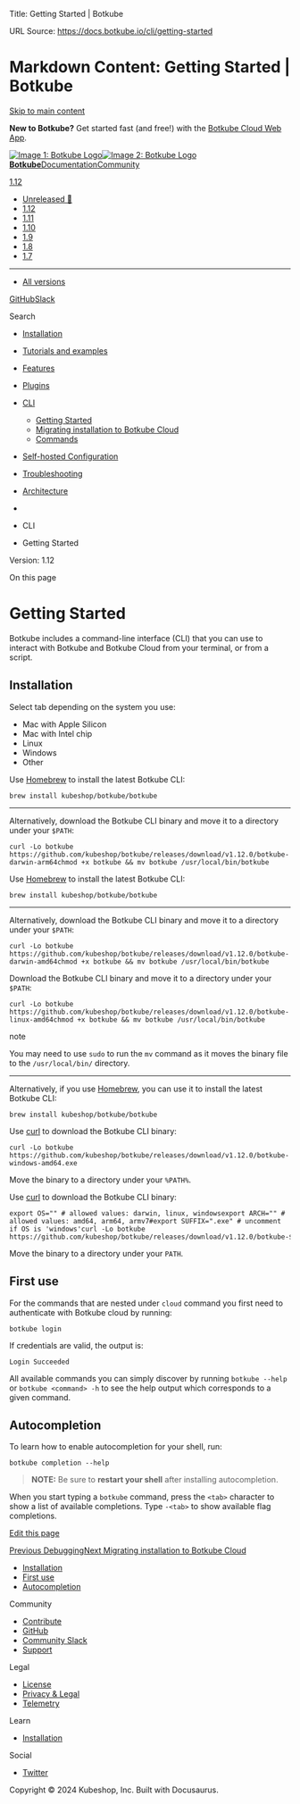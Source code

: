 Title: Getting Started | Botkube

URL Source: https://docs.botkube.io/cli/getting-started

Markdown Content:
Getting Started | Botkube
===============
       

[Skip to main content](https://docs.botkube.io/cli/getting-started#__docusaurus_skipToContent_fallback)

**New to Botkube?** Get started fast (and free!) with the [Botkube Cloud Web App](https://app.botkube.io/).

[![Image 1: Botkube Logo](https://docs.botkube.io/images/botkube-black.svg)![Image 2: Botkube Logo](https://docs.botkube.io/images/botkube-white.svg) **Botkube**](https://docs.botkube.io/)[Documentation](https://docs.botkube.io/)[Community](https://docs.botkube.io/community/contribute/)

[1.12](https://docs.botkube.io/)

*   [Unreleased 🚧](https://docs.botkube.io/next/cli/getting-started)
*   [1.12](https://docs.botkube.io/cli/getting-started)
*   [1.11](https://docs.botkube.io/1.11/cli/getting-started)
*   [1.10](https://docs.botkube.io/1.10/cli/getting-started)
*   [1.9](https://docs.botkube.io/1.9/cli/getting-started)
*   [1.8](https://docs.botkube.io/1.8/cli/getting-started)
*   [1.7](https://docs.botkube.io/1.7/cli/getting-started)
*   * * *
    
*   [All versions](https://docs.botkube.io/versions)

[GitHub](https://github.com/kubeshop/botkube)[Slack](https://join.botkube.io/)

Search

*   [Installation](https://docs.botkube.io/)
    
*   [Tutorials and examples](https://docs.botkube.io/examples-and-tutorials/)
    
*   [Features](https://docs.botkube.io/features/event-notifications)
    
*   [Plugins](https://docs.botkube.io/plugins/)
    
*   [CLI](https://docs.botkube.io/cli/getting-started)
    
    *   [Getting Started](https://docs.botkube.io/cli/getting-started)
    *   [Migrating installation to Botkube Cloud](https://docs.botkube.io/cli/migrating-installation-to-botkube-cloud)
    *   [Commands](https://docs.botkube.io/cli/commands/botkube)
        
*   [Self-hosted Configuration](https://docs.botkube.io/self-hosted-configuration/)
    
*   [Troubleshooting](https://docs.botkube.io/troubleshooting/common-problems)
    
*   [Architecture](https://docs.botkube.io/architecture/)
    

*   [](https://docs.botkube.io/)
*   CLI
*   Getting Started

Version: 1.12

On this page

Getting Started
===============

Botkube includes a command-line interface (CLI) that you can use to interact with Botkube and Botkube Cloud from your terminal, or from a script.

Installation[​](https://docs.botkube.io/cli/getting-started#installation "Direct link to Installation")
-------------------------------------------------------------------------------------------------------

Select tab depending on the system you use:

*   Mac with Apple Silicon
*   Mac with Intel chip
*   Linux
*   Windows
*   Other

Use [Homebrew](https://brew.sh/) to install the latest Botkube CLI:

```
brew install kubeshop/botkube/botkube
```

* * *

Alternatively, download the Botkube CLI binary and move it to a directory under your `$PATH`:

```
curl -Lo botkube https://github.com/kubeshop/botkube/releases/download/v1.12.0/botkube-darwin-arm64chmod +x botkube && mv botkube /usr/local/bin/botkube
```

Use [Homebrew](https://brew.sh/) to install the latest Botkube CLI:

```
brew install kubeshop/botkube/botkube
```

* * *

Alternatively, download the Botkube CLI binary and move it to a directory under your `$PATH`:

```
curl -Lo botkube https://github.com/kubeshop/botkube/releases/download/v1.12.0/botkube-darwin-amd64chmod +x botkube && mv botkube /usr/local/bin/botkube
```

Download the Botkube CLI binary and move it to a directory under your `$PATH`:

```
curl -Lo botkube https://github.com/kubeshop/botkube/releases/download/v1.12.0/botkube-linux-amd64chmod +x botkube && mv botkube /usr/local/bin/botkube
```

note

You may need to use `sudo` to run the `mv` command as it moves the binary file to the `/usr/local/bin/` directory.

* * *

Alternatively, if you use [Homebrew](https://brew.sh/), you can use it to install the latest Botkube CLI:

```
brew install kubeshop/botkube/botkube
```

Use [curl](https://curl.se/windows/) to download the Botkube CLI binary:

```
curl -Lo botkube https://github.com/kubeshop/botkube/releases/download/v1.12.0/botkube-windows-amd64.exe
```

Move the binary to a directory under your `%PATH%`.

Use [curl](https://curl.se/) to download the Botkube CLI binary:

```
export OS="" # allowed values: darwin, linux, windowsexport ARCH="" # allowed values: amd64, arm64, armv7#export SUFFIX=".exe" # uncomment if OS is 'windows'curl -Lo botkube https://github.com/kubeshop/botkube/releases/download/v1.12.0/botkube-${OS}-${ARCH}${SUFFIX}
```

Move the binary to a directory under your `PATH`.

First use[​](https://docs.botkube.io/cli/getting-started#first-use "Direct link to First use")
----------------------------------------------------------------------------------------------

For the commands that are nested under `cloud` command you first need to authenticate with Botkube cloud by running:

```
botkube login
```

If credentials are valid, the output is:

```
Login Succeeded
```

All available commands you can simply discover by running `botkube --help` or `botkube <command> -h` to see the help output which corresponds to a given command.

Autocompletion[​](https://docs.botkube.io/cli/getting-started#autocompletion "Direct link to Autocompletion")
-------------------------------------------------------------------------------------------------------------

To learn how to enable autocompletion for your shell, run:

```
botkube completion --help
```

> **NOTE:** Be sure to **restart your shell** after installing autocompletion.

When you start typing a `botkube` command, press the `<tab>` character to show a list of available completions. Type `-<tab>` to show available flag completions.

[Edit this page](https://github.com/kubeshop/botkube-docs/edit/main/versioned_docs/version-1.12/cli/getting-started.mdx)

[Previous Debugging](https://docs.botkube.io/plugins/development/debugging)[Next Migrating installation to Botkube Cloud](https://docs.botkube.io/cli/migrating-installation-to-botkube-cloud)

*   [Installation](https://docs.botkube.io/cli/getting-started#installation)
*   [First use](https://docs.botkube.io/cli/getting-started#first-use)
*   [Autocompletion](https://docs.botkube.io/cli/getting-started#autocompletion)

Community

*   [Contribute](https://docs.botkube.io/community/contribute)
*   [GitHub](https://github.com/kubeshop/botkube)
*   [Community Slack](https://join.botkube.io/)
*   [Support](https://docs.botkube.io/support)

Legal

*   [License](https://docs.botkube.io/license)
*   [Privacy & Legal](https://botkube.io/privacy-policy)
*   [Telemetry](https://docs.botkube.io/telemetry)

Learn

*   [Installation](https://docs.botkube.io/)

Social

*   [Twitter](https://twitter.com/Botkube_io)

Copyright © 2024 Kubeshop, Inc. Built with Docusaurus.
